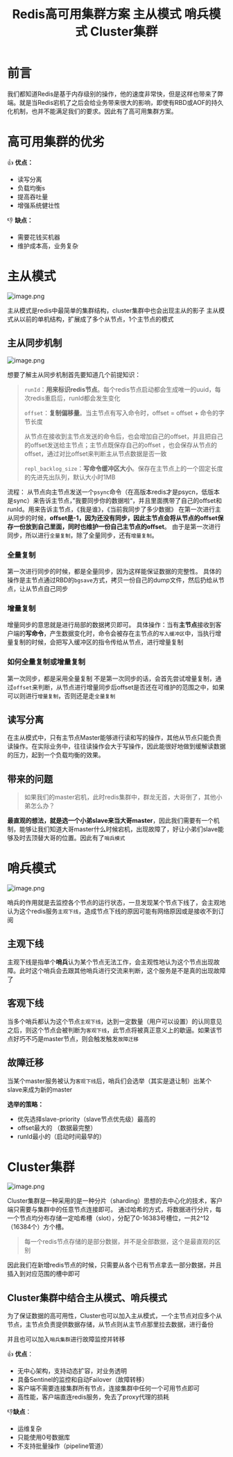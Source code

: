 ﻿---
title: Redis高可用集群方案 主从模式 哨兵模式 Cluster集群
categories:
  - 缓存中间件
tags:
  - Redis
  - 缓存中间件
cover: >-
  https://hmf-typora-images.oss-cn-guangzhou.aliyuncs.com/images/202307091752364.png
abbrlink: 3767
---



# 前言
我们都知道Redis是基于内存级别的操作，他的速度非常快，但是这样也带来了弊端。就是当Redis宕机了之后会给业务带来很大的影响，即使有RBD或AOF的持久化机制，也并不能满足我们的要求。因此有了高可用集群方案。

# 高可用集群的优劣
👍 **优点：**
- 读写分离
- 负载均衡s
- 提高吞吐量
- 增强系统健壮性

👎 **缺点：**
- 需要花钱买机器
- 维护成本高，业务复杂

# 主从模式
![image.png](https://p6-juejin.byteimg.com/tos-cn-i-k3u1fbpfcp/57500d341cee4467a2acee67f808176b~tplv-k3u1fbpfcp-watermark.image?)

主从模式是redis中最简单的集群结构，cluster集群中也会出现主从的影子
主从模式从以前的单机结构，扩展成了多个从节点，1个主节点的模式


## 主从同步机制


![image.png](https://p3-juejin.byteimg.com/tos-cn-i-k3u1fbpfcp/d243e47d237942c78d99937f66182df0~tplv-k3u1fbpfcp-watermark.image?)

想要了解主从同步机制首先要知道几个前提知识：

> `runId`：**用来标识redis节点**。每个redis节点启动都会生成唯一的uuid，每次redis重启后，runId都会发生变化
> 
> `offset`：**复制偏移量**。当主节点有写入命令时，offset = offset + 命令的字节长度
> 
> 从节点在接收到主节点发送的命令后，也会增加自己的offset，并且把自己的offset发送给主节点；主节点既保存自己的offset ，也会保存从节点的offset，通过对比offset来判断主从节点数据是否一致
>
> `repl_backlog_size`：**写命令缓冲区大小**。保存在主节点上的一个固定长度的先进先出队列，默认大小时1MB

流程：
从节点向主节点发送一个`psync`命令（在高版本redis才是psycn，低版本是sync）来告诉主节点，”我要同步你的数据啦“，并且里面携带了自己的offset和runId。用来告诉主节点，《我是谁》，《当前我同步了多少数据》
在第一次进行主从同步的时候，**offset是-1，因为还没有同步，因此主节点会将从节点的offset保存一份放到自己里面，同时也维护一份自己主节点的offset**。
由于是第一次进行同步，所以进行`全量复制`，除了全量同步，还有`增量复制`。

### 全量复制
第一次进行同步的时候，都是全量同步，因为这样能保证数据的完整性。
具体的操作是主节点通过RBD的`bgsave`方式，拷贝一份自己的dump文件，然后扔给从节点，让从节点自己同步
### 增量复制
增量同步的意思就是进行局部的数据拷贝即可。
具体操作：当有**主节点**接收到客户端的**写命令**，产生数据变化时，命令会被存在主节点的`写入缓冲区`中，当执行增量复制的时候，会把写入缓冲区的指令传给从节点，进行增量复制

### 如何全量复制或增量复制
第一次同步，都是采用全量复制
不是第一次同步的话，会首先尝试增量复制，通过`offset`来判断，从节点进行增量同步后offset是否还在可维护的范围之中，如果可以则进行`增量复制`，否则还是走`全量复制`

## 读写分离
在主从模式中，只有主节点Master能够进行读和写的操作，其他从节点只能负责读操作。在实际业务中，往往读操作会大于写操作，因此能很好地做到缓解读数据的压力，起到一个负载均衡的效果。

## 带来的问题

> 如果我们的master宕机，此时redis集群中，群龙无首，大哥倒了，其他小弟怎么办？

**最直观的想法，就是选一个小弟slave来当大哥master**，因此我们需要有一个机制，能够让我们知道大哥master什么时候宕机，出现故障了，好让小弟们slave能够及时去顶替大哥的位置。因此有了`哨兵模式`

# 哨兵模式

![image.png](https://p1-juejin.byteimg.com/tos-cn-i-k3u1fbpfcp/306515b30fdc4b85a974f2d13e3e624b~tplv-k3u1fbpfcp-watermark.image?)

哨兵的作用就是去监控各个节点的运行状态，一旦发现某个节点下线了，会主观地认为这个redis服务`主观下线`，造成节点下线的原因可能有网络原因或是接收不到订阅

## 主观下线

主观下线是指单个**哨兵**认为某个节点无法工作，会主观性地认为这个节点出现故障。此时这个哨兵会去跟其他哨兵进行交流来判断，这个服务是不是真的出现故障了

## 客观下线

当多个哨兵都认为这个节点`主观下线`，达到一定数量（用户可以设置）的认同意见之后，则这个节点会被判断为`客观下线`，此节点将被真正意义上的歇逼。如果该节点好巧不巧是master节点，则会触发触发`故障迁移`

## 故障迁移

当某个master服务被认为`客观下线`后，哨兵们会选举（其实是退让制）出某个slave来成为新的master

**选举的策略：**
- 优先选择slave-priority（slave节点优先级）最高的
- offset最大的 （数据最完整）
- runId最小的（启动时间最早的）

# Cluster集群

![image.png](https://p3-juejin.byteimg.com/tos-cn-i-k3u1fbpfcp/10960a71c3c34a2ba5727f83ab5f1f1b~tplv-k3u1fbpfcp-watermark.image?)

Cluster集群是一种采用的是一种分片（sharding）思想的去中心化的技术，客户端只需要与集群中的任意节点连接即可。
通过哈希的方式，将数据进行分片，每一个节点均分布存储一定哈希槽（slot），分配了0-16383号槽位，一共2^12（16384个）方个槽。
> 每一个redis节点存储的是部分数据，并不是全部数据，这个是最直观的区别

因此我们在新增redis节点的时候，只需要从各个已有节点拿去一部分数据，并且插入到对应范围的槽中即可

## Cluster集群中结合主从模式、哨兵模式

为了保证数据的高可用性，Cluster也可以加入主从模式，一个主节点对应多个从节点，主节点负责提供数据存储，从节点则从主节点那里拉去数据，进行备份

并且也可以加入`哨兵集群`进行故障监控并转移

👍 **优点**：

- 无中心架构，支持动态扩容，对业务透明
- 具备Sentinel的监控和自动Failover（故障转移）
- 客户端不需要连接集群所有节点，连接集群中任何一个可用节点即可
- 高性能，客户端直连redis服务，免去了proxy代理的损耗

👎**缺点**：

- 运维复杂
- 只能使用0号数据库
- 不支持批量操作（pipeline管道）
